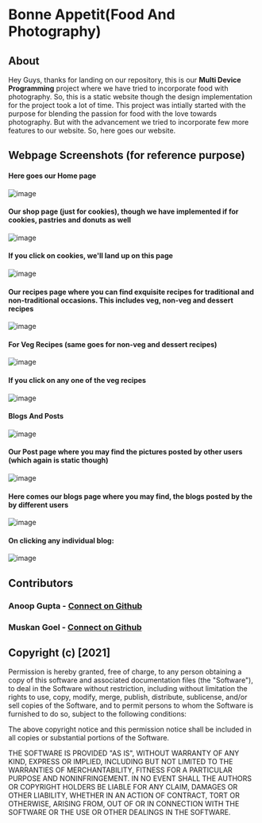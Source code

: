 # Bonne Appetit(Food And Photography)
## About
Hey Guys, thanks for landing on our repository, this is our <b>Multi Device Programming</b> project where we have tried to incorporate food with photography. So, this is a static website though the design implementation for the project took a lot of time. This project was intially started with the purpose for blending the passion for food with the love towards photography. But with the advancement we tried to incorporate few more features to our website. So, here goes our website.

## Webpage Screenshots (for reference purpose)
#### Here goes our Home page
![image](https://user-images.githubusercontent.com/42812907/117682263-7fc71700-b1d0-11eb-821d-30f37460a45f.png)


#### Our shop page (just for cookies), though we have implemented if for cookies, pastries and donuts as well
![image](https://user-images.githubusercontent.com/42812907/117682430-abe29800-b1d0-11eb-9dcf-bf8d302465e7.png)

#### If you click on cookies, we'll land up on this page
![image](https://user-images.githubusercontent.com/42812907/117682505-c3ba1c00-b1d0-11eb-9718-37d7eacb567d.png)

#### Our recipes page where you can find exquisite recipes for traditional and non-traditional occasions. This includes veg, non-veg and dessert recipes
![image](https://user-images.githubusercontent.com/42812907/117682655-eb10e900-b1d0-11eb-9b38-14d64475bca4.png)

#### For Veg Recipes (same goes for non-veg and dessert recipes)
![image](https://user-images.githubusercontent.com/42812907/117682795-11368900-b1d1-11eb-83c8-973bdf9277e1.png)

#### If you click on any one of the veg recipes
![image](https://user-images.githubusercontent.com/42812907/117682942-35926580-b1d1-11eb-8768-c2ad05ba7c6b.png)

#### Blogs And Posts
![image](https://user-images.githubusercontent.com/42812907/117683895-1fd17000-b1d2-11eb-9711-f06ade88a0a9.png)

#### Our Post page where you may find the pictures posted by other users (which again is static though)
![image](https://user-images.githubusercontent.com/42812907/117683960-2eb82280-b1d2-11eb-8c0d-55955b84c1d9.png)

#### Here comes our blogs page where you may find, the blogs posted by the by different users
![image](https://user-images.githubusercontent.com/42812907/117684090-498a9700-b1d2-11eb-96d9-deaf8bb77334.png)

#### On clicking any individual blog:
![image](https://user-images.githubusercontent.com/42812907/117684170-5c04d080-b1d2-11eb-8d8d-ffde69afdec6.png)


## Contributors
### Anoop Gupta - [Connect on Github](https://github.com/Anoop01234)
### Muskan Goel - [Connect on Github](https://github.com/muskan-goel)

## Copyright (c) [2021]

Permission is hereby granted, free of charge, to any person obtaining a copy
of this software and associated documentation files (the "Software"), to deal
in the Software without restriction, including without limitation the rights
to use, copy, modify, merge, publish, distribute, sublicense, and/or sell
copies of the Software, and to permit persons to whom the Software is
furnished to do so, subject to the following conditions:

The above copyright notice and this permission notice shall be included in all
copies or substantial portions of the Software.

THE SOFTWARE IS PROVIDED "AS IS", WITHOUT WARRANTY OF ANY KIND, EXPRESS OR
IMPLIED, INCLUDING BUT NOT LIMITED TO THE WARRANTIES OF MERCHANTABILITY,
FITNESS FOR A PARTICULAR PURPOSE AND NONINFRINGEMENT. IN NO EVENT SHALL THE
AUTHORS OR COPYRIGHT HOLDERS BE LIABLE FOR ANY CLAIM, DAMAGES OR OTHER
LIABILITY, WHETHER IN AN ACTION OF CONTRACT, TORT OR OTHERWISE, ARISING FROM,
OUT OF OR IN CONNECTION WITH THE SOFTWARE OR THE USE OR OTHER DEALINGS IN THE
SOFTWARE.
